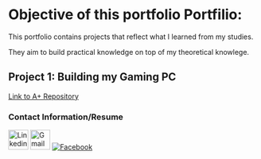 # Objective of this portfolio Portfilio:
  
  This portfolio contains projects that reflect what I learned from my studies.
  
  They aim to build practical knowledge on top of my theoretical knowlege. 

## Project 1: Building my Gaming PC
[Link to A+ Repository](./A+/index.md)

### Contact Information/Resume
<a href="https://www.linkedin.com/in/dylanparay/" target="_blank">
<img src="https://pngimg.com/uploads/linkedIn/linkedIn_PNG8.png" alt="Linkedin Account" width="40" height="40"></a>
  
<a href="mailto: Dylan.Paray19@gmail.com" target="_blank">
<img src="https://th.bing.com/th/id/R.37770556001286e8549ef53ec81075d8?rik=aAH4YPcujhq5jw&pid=ImgRaw&r=0" alt="Gmail Account" width="40 height="40"></a>

<a href="https://www.facebook.com" target="_blank">
<img src="facebook-icon.png" alt="Facebook"></a>

